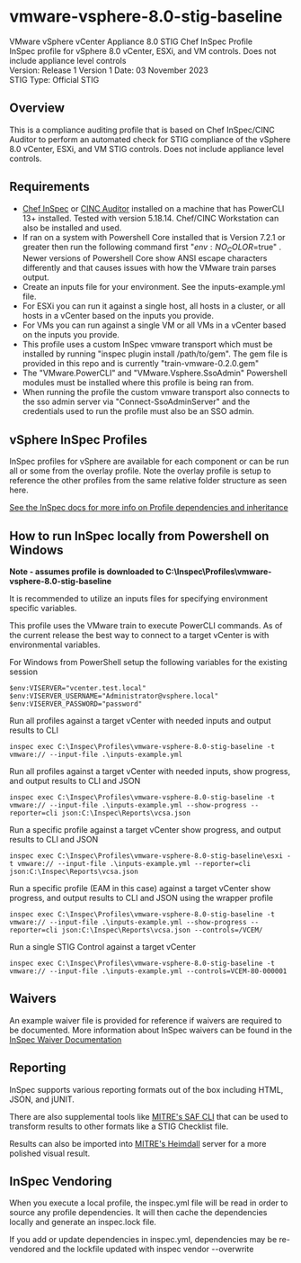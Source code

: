 # vmware-vsphere-8.0-stig-baseline
VMware vSphere vCenter Appliance 8.0 STIG Chef InSpec Profile  
InSpec profile for vSphere 8.0 vCenter, ESXi, and VM controls. Does not include appliance level controls  
Version: Release 1 Version 1 Date: 03 November 2023  
STIG Type: Official STIG  

## Overview
This is a compliance auditing profile that is based on Chef InSpec/CINC Auditor to perform an automated check for STIG compliance of the vSphere 8.0 vCenter, ESXi, and VM STIG controls. Does not include appliance level controls.  

## Requirements

- [Chef InSpec](https://downloads.chef.io/tools/inspec) or [CINC Auditor](https://cinc.sh/start/auditor/) installed on a machine that has PowerCLI 13+ installed. Tested with version 5.18.14. Chef/CINC Workstation can also be installed and used.  
- If ran on a system with Powershell Core installed that is Version 7.2.1 or greater then run the following command first "$env:NO_COLOR=$true" . Newer versions of Powershell Core show ANSI escape characters differently and that causes issues with how the VMware train parses output.  
- Create an inputs file for your environment. See the inputs-example.yml file.  
- For ESXi you can run it against a single host, all hosts in a cluster, or all hosts in a vCenter based on the inputs you provide.  
- For VMs you can run against a single VM or all VMs in a vCenter based on the inputs you provide.  
- This profile uses a custom InSpec vmware transport which must be installed by running "inspec plugin install /path/to/gem". The gem file is provided in this repo and is currently "train-vmware-0.2.0.gem"  
- The "VMware.PowerCLI" and "VMware.Vsphere.SsoAdmin" Powershell modules must be installed where this profile is being ran from.  
- When running the profile the custom vmware transport also connects to the sso admin server via "Connect-SsoAdminServer" and the credentials used to run the profile must also be an SSO admin.  

## vSphere InSpec Profiles

InSpec profiles for vSphere are available for each component or can be run all or some from the overlay profile. Note the overlay profile is setup to reference the other profiles from the same relative folder structure as seen here.  

[See the InSpec docs for more info on Profile dependencies and inheritance](https://www.inspec.io/docs/reference/profiles/)


## How to run InSpec locally from Powershell on Windows

**Note - assumes profile is downloaded to C:\Inspec\Profiles\vmware-vsphere-8.0-stig-baseline**  

It is recommended to utilize an inputs files for specifying environment specific variables.  

This profile uses the VMware train to execute PowerCLI commands.  As of the current release the best way to connect to a target vCenter is with environmental variables.  

For Windows from PowerShell setup the following variables for the existing session
```
$env:VISERVER="vcenter.test.local"
$env:VISERVER_USERNAME="Administrator@vsphere.local"
$env:VISERVER_PASSWORD="password"
```

Run all profiles against a target vCenter with needed inputs and output results to CLI  
```
inspec exec C:\Inspec\Profiles\vmware-vsphere-8.0-stig-baseline -t vmware:// --input-file .\inputs-example.yml
```

Run all profiles against a target vCenter with needed inputs, show progress, and output results to CLI and JSON  
```
inspec exec C:\Inspec\Profiles\vmware-vsphere-8.0-stig-baseline -t vmware:// --input-file .\inputs-example.yml --show-progress --reporter=cli json:C:\Inspec\Reports\vcsa.json
```

Run a specific profile against a target vCenter show progress, and output results to CLI and JSON  
```
inspec exec C:\Inspec\Profiles\vmware-vsphere-8.0-stig-baseline\esxi -t vmware:// --input-file .\inputs-example.yml --reporter=cli json:C:\Inspec\Reports\vcsa.json
```

Run a specific profile (EAM in this case) against a target vCenter show progress, and output results to CLI and JSON using the wrapper profile  
```
inspec exec C:\Inspec\Profiles\vmware-vsphere-8.0-stig-baseline -t vmware:// --input-file .\inputs-example.yml --show-progress --reporter=cli json:C:\Inspec\Reports\vcsa.json --controls=/VCEM/
```

Run a single STIG Control against a target vCenter  
```
inspec exec C:\Inspec\Profiles\vmware-vsphere-8.0-stig-baseline -t vmware:// --input-file .\inputs-example.yml --controls=VCEM-80-000001
```

## Waivers
An example waiver file is provided for reference if waivers are required to be documented. More information about InSpec waivers can be found in the [InSpec Waiver Documentation](https://docs.chef.io/inspec/waivers/)  

## Reporting
InSpec supports various reporting formats out of the box including HTML, JSON, and jUNIT.  

There are also supplemental tools like [MITRE's SAF CLI](https://github.com/mitre/saf) that can be used to transform results to other formats like a STIG Checklist file.  

Results can also be imported into [MITRE's Heimdall](https://github.com/mitre/heimdall2) server for a more polished visual result.

## InSpec Vendoring

When you execute a local profile, the inspec.yml file will be read in order to source any profile dependencies. It will then cache the dependencies locally and generate an inspec.lock file.

If you add or update dependencies in inspec.yml, dependencies may be re-vendored and the lockfile updated with inspec vendor --overwrite

